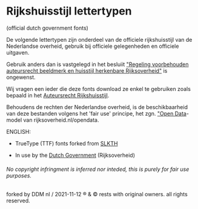 # Rijkshuisstijl lettertypen 
  (official dutch government fonts)
  
  De volgende lettertypen zijn onderdeel van de officiele rijkshuisstijl van de Nederlandse overheid, gebruik bij officiele gelegenheden en officiele uitgaven. 
  
  Gebruik anders dan is vastgelegd in het besluiit ["Regeling voorbehouden auteursrecht beeldmerk en huisstijl herkenbare Rijksoverheid"](https://wetten.overheid.nl/BWBR0024004/2008-08-07) is ongewenst.
  
  Wij vragen een ieder die deze fonts download ze enkel te gebruiken zoals bepaald in het [Auteursrecht Rijkshuisstijl](https://www.rijkshuisstijl.nl/copyright/auteursrecht-rijkshuisstijl).
  
  Behoudens de rechten der Nederlandse overheid, is de beschikbaarheid van deze bestanden volgens het 'fair use' principe, 
  het zgn. ["Open Data](https://www.rijksoverheid.nl/opendata)-model van rijksoverheid.nl/opendata.
  
  
  
  ENGLISH:
  
  
* TrueType (TTF) fonts forked from [SLKTH](https://github.com/SLKTH)

* In use by the [Dutch Government](https://www.government.nl/contact) (Rijksoverheid)


###### No copyright infringment is inferred nor inteded, this is purely for fair use purposes.


forked by DDM nl / 2021-11-12 ® & © rests with original owners. all rights reserved. 
